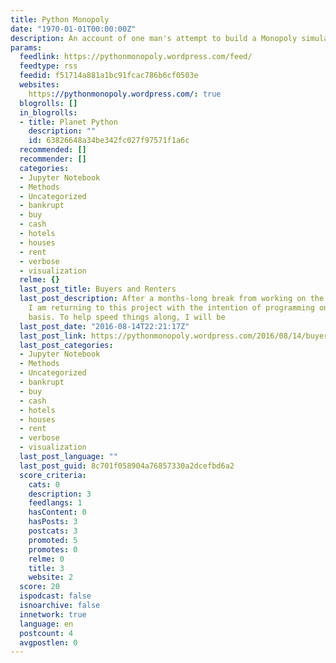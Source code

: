 ```yaml
---
title: Python Monopoly
date: "1970-01-01T00:00:00Z"
description: An account of one man's attempt to build a Monopoly simulator
params:
  feedlink: https://pythonmonopoly.wordpress.com/feed/
  feedtype: rss
  feedid: f51714a881a1bc91fcac786b6cf0503e
  websites:
    https://pythonmonopoly.wordpress.com/: true
  blogrolls: []
  in_blogrolls:
  - title: Planet Python
    description: ""
    id: 63826648a34be342fc027f97571f1a6c
  recommended: []
  recommender: []
  categories:
  - Jupyter Notebook
  - Methods
  - Uncategorized
  - bankrupt
  - buy
  - cash
  - hotels
  - houses
  - rent
  - verbose
  - visualization
  relme: {}
  last_post_title: Buyers and Renters
  last_post_description: After a months-long break from working on the Monopoly simulator,
    I am returning to this project with the intention of programming on a more regular
    basis. To help speed things along, I will be
  last_post_date: "2016-08-14T22:21:17Z"
  last_post_link: https://pythonmonopoly.wordpress.com/2016/08/14/buyers-and-renters/
  last_post_categories:
  - Jupyter Notebook
  - Methods
  - Uncategorized
  - bankrupt
  - buy
  - cash
  - hotels
  - houses
  - rent
  - verbose
  - visualization
  last_post_language: ""
  last_post_guid: 8c701f058904a76857330a2dcefbd6a2
  score_criteria:
    cats: 0
    description: 3
    feedlangs: 1
    hasContent: 0
    hasPosts: 3
    postcats: 3
    promoted: 5
    promotes: 0
    relme: 0
    title: 3
    website: 2
  score: 20
  ispodcast: false
  isnoarchive: false
  innetwork: true
  language: en
  postcount: 4
  avgpostlen: 0
---
```

